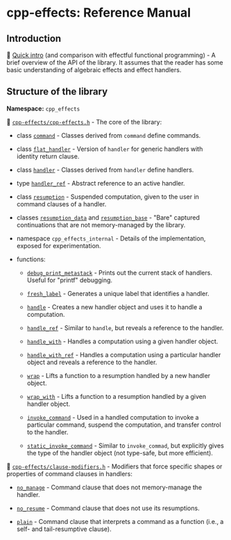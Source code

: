 # cpp-effects: Reference Manual

## Introduction

:rocket: [Quick intro](quick-intro.md) (and comparison with effectful functional programming) - A brief overview of the API of the library. It assumes that the reader has some basic understanding of algebraic effects and effect handlers.


## Structure of the library

**Namespace:** `cpp_effects`

:memo: [`cpp-effects/cpp-effects.h`](../include/cpp-effects/cpp-effects.h) - The core of the library:

- class [`command`](refman-command.md) - Classes derived from `command` define commands.

- class [`flat_handler`](refman-flat_handler.md) - Version of `handler` for generic handlers with identity return clause.

- class [`handler`](refman-handler.md) - Classes derived from `handler` define handlers.

- type [`handler_ref`](refman-handler_ref.md) - Abstract reference to an active handler.

- class [`resumption`](refman-resumption.md) - Suspended computation, given to the user in command clauses of a handler.

- classes [`resumption_data`](refman-resumption_data.md) and [`resumption_base`](refman-resumption_data.md) - "Bare" captured continuations that are not memory-managed by the library.

- namespace `cpp_effects_internal` - Details of the implementation, exposed for experimentation.

- functions:

  * [`debug_print_metastack`](refman-debug_print_metastack.md) - Prints out the current stack of handlers. Useful for "printf" debugging.
  
  * [`fresh_label`](refman-fresh_label.md) - Generates a unique label that identifies a handler.
  
  * [`handle`](refman-handle.md) - Creates a new handler object and uses it to handle a computation.
  
  * [`handle_ref`](refman-handle_ref.md) - Similar to `handle`, but reveals a reference to the handler.
  
  * [`handle_with`](refman-handle_with.md) - Handles a computation using a given handler object.
  
  * [`handle_with_ref`](refman-handle_with_ref.md) - Handles a computation using a particular handler object and reveals a reference to the handler.
  
  * [`wrap`](refman-wrap.md) - Lifts a function to a resumption handled by a new handler object.
  
  * [`wrap_with`](refman-wrap_with.md) - Lifts a function to a resumption handled by a given handler object.
  
  * [`invoke_command`](refman-invoke_command.md) - Used in a handled computation to invoke a particular command, suspend the computation, and transfer control to the handler.
  
  * [`static_invoke_command`](refman-static_invoke_command.md) - Similar to `invoke_commad`, but explicitly gives the type of the handler object (not type-safe, but more efficient).

:memo: [`cpp-effects/clause-modifiers.h`](../include/cpp-effects/clause-modifiers.h) - Modifiers that force specific shapes or properties of command clauses in handlers:

- [`no_manage`](refman-no_manage.md) - Command clause that does not memory-manage the handler.

- [`no_resume`](refman-no_resume.md) - Command clause that does not use its resumptions.

- [`plain`](refman-plain.md) - Command clause that interprets a command as a function (i.e., a self- and tail-resumptive clause).
